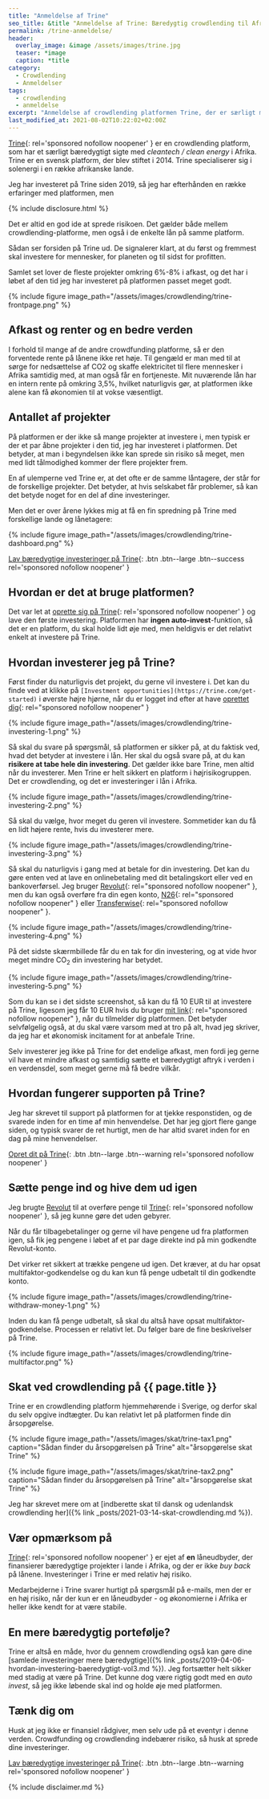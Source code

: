 ```yaml
---
title: "Anmeldelse af Trine"
seo_title: &title "Anmeldelse af Trine: Bæredygtig crowdlending til Afrika"
permalink: /trine-anmeldelse/
header:
  overlay_image: &image /assets/images/trine.jpg
  teaser: *image
  caption: *title
category:
  - Crowdlending
  - Anmeldelser
tags:
  - crowdlending
  - anmeldelse
excerpt: "Anmeldelse af crowdlending platformen Trine, der er særligt målrettet mod bæredygtige projekter i Afrika med solenergi og _clean energy_."
last_modified_at: 2021-08-02T10:22:02+02:00Z
---
```


[Trine](/go/trine/){: rel='sponsored nofollow noopener' } er en crowdlending platform, som har et særligt bæredygtigt sigte med _cleantech / clean energy_ i Afrika. Trine  er en svensk platform, der blev stiftet i 2014. Trine specialiserer sig i solenergi i en række afrikanske lande.

Jeg har investeret på Trine siden 2019, så jeg har efterhånden en række erfaringer med platformen, men

{% include disclosure.html %}

Det er altid en god ide at sprede risikoen. Det gælder både mellem crowdlending-platforme, men også i de enkelte lån på samme platform.

Sådan ser forsiden på Trine ud. De signalerer klart, at du først og fremmest skal investere for mennesker, for planeten og til sidst for profitten.

Samlet set lover de fleste projekter omkring 6%-8% i afkast, og det har i løbet af den tid jeg har investeret på platformen passet meget godt.

{% include figure image_path="/assets/images/crowdlending/trine-frontpage.png" %}

## Afkast og renter og en bedre verden

I forhold til mange af de andre crowdfunding platforme, så er den forventede rente på lånene ikke ret høje. Til gengæld er man med til at sørge for nedsættelse af CO2 og skaffe elektricitet til flere mennesker i Afrika samtidig med, at man også får en fortjeneste. Mit nuværende lån har en intern rente på omkring 3,5%, hvilket naturligvis gør, at platformen ikke alene kan få økonomien til at vokse væsentligt.

## Antallet af projekter

På platformen er der ikke så mange projekter at investere i, men typisk er der et par åbne projekter i den tid, jeg har investeret i platformen. Det betyder, at man i begyndelsen ikke kan sprede sin risiko så meget, men med lidt tålmodighed kommer der flere projekter frem.

En af ulemperne ved Trine er, at det ofte er de samme låntagere, der står for de forskellige projekter. Det betyder, at hvis selskabet får problemer, så kan det betyde noget for en del af dine investeringer.

Men det er over årene lykkes mig at få en fin spredning på Trine med forskellige lande og lånetagere:

{% include figure image_path="/assets/images/crowdlending/trine-dashboard.png" %}

[Lav bæredygtige investeringer på Trine](/go/trine/){: .btn .btn--large .btn--success rel='sponsored nofollow noopener' }

## Hvordan er det at bruge platformen?

Det var let at [oprette sig på Trine](/go/trine/){: rel='sponsored nofollow noopener' } og lave den første investering. Platformen har **ingen auto-invest**-funktion, så det er en platform, du skal holde lidt øje med, men heldigvis er det relativt enkelt at investere på Trine.

## Hvordan investerer jeg på Trine?

Først finder du naturligvis det projekt, du gerne vil investere i. Det kan du finde ved at klikke på `[Investment opportunities](https://trine.com/get-started)` i øverste højre hjørne, når du er logget ind efter at have [oprettet dig](/go/trine/){: rel="sponsored nofollow noopener" }

{% include figure image_path="/assets/images/crowdlending/trine-investering-1.png" %}

Så skal du svare på spørgsmål, så platformen er sikker på, at du faktisk ved, hvad det betyder at investere i lån. Her skal du også svare på, at du kan **risikere at tabe hele din investering**. Det gælder ikke bare Trine, men altid når du investerer. Men Trine er helt sikkert en platform i højrisikogruppen. Det er crowdlending, og det er investeringer i lån i Afrika.

{% include figure image_path="/assets/images/crowdlending/trine-investering-2.png" %}

Så skal du vælge, hvor meget du geren vil investere. Sommetider kan du få en lidt højere rente, hvis du investerer mere.

{% include figure image_path="/assets/images/crowdlending/trine-investering-3.png" %}

Så skal du naturligvis i gang med at betale for din investering. Det kan du gøre enten ved at lave en onlinebetaling med dit betalingskort eller ved en bankoverførsel. Jeg bruger [Revolut](/go/revolut/){: rel="sponsored nofollow noopener" }, men du kan også overføre fra din egen konto, [N26](/go/n26/){: rel="sponsored nofollow noopener" } eller [Transferwise](/go/transferwise/){: rel="sponsored nofollow noopener" }.

{% include figure image_path="/assets/images/crowdlending/trine-investering-4.png" %}

På det sidste skærmbillede får du en tak for din investering, og at vide hvor meget mindre CO<sub>2</sub> din investering har betydet.

{% include figure image_path="/assets/images/crowdlending/trine-investering-5.png" %}

Som du kan se i det sidste screenshot, så kan du få 10 EUR til at investere på Trine, ligesom jeg får 10 EUR hvis du bruger [mit link](/go/trine/){: rel="sponsored nofollow noopener" }, når du tilmelder dig platformen. Det betyder selvfølgelig også, at du skal være varsom med at tro på alt, hvad jeg skriver, da jeg har et økonomisk incitament for at anbefale Trine.

Selv investerer jeg ikke på Trine for det endelige afkast, men fordi jeg gerne vil have et mindre afkast og samtidig sætte et bæredygtigt aftryk i verden i en verdensdel, som meget gerne må få bedre vilkår.

## Hvordan fungerer supporten på Trine?

Jeg har skrevet til support på platformen for at tjekke responstiden, og de svarede inden for en time af min henvendelse. Det har jeg gjort flere gange siden, og typisk svarer de ret hurtigt, men de har altid svaret inden for en dag på mine henvendelser.

[Opret dit på Trine](/go/trine/){: .btn .btn--large .btn--warning rel='sponsored nofollow noopener' }

## Sætte penge ind og hive dem ud igen

Jeg brugte [Revolut](/revolut-anmeldelse/) til at overføre penge til [Trine](/go/trine/){: rel='sponsored nofollow noopener' }, så jeg kunne gøre det uden gebyrer.

Når du får tilbagebetalinger og gerne vil have pengene ud fra platformen igen, så fik jeg pengene i løbet af et par dage direkte ind på min godkendte Revolut-konto.

Det virker ret sikkert at trække pengene ud igen. Det kræver, at du har opsat multifaktor-godkendelse og du kan kun få penge udbetalt til din godkendte konto.

{% include figure image_path="/assets/images/crowdlending/trine-withdraw-money-1.png" %}

Inden du kan få penge udbetalt, så skal du altså have opsat multifaktor-godkendelse. Processen er relativt let. Du følger bare de fine beskrivelser på Trine.

{% include figure image_path="/assets/images/crowdlending/trine-multifactor.png" %}

## Skat ved crowdlending på {{ page.title }}

Trine er en crowdlending platform hjemmehørende i Sverige, og derfor skal du selv opgive indtægter. Du kan relativt let på platformen finde din årsopgørelse.

{% include figure image_path="/assets/images/skat/trine-tax1.png" caption="Sådan finder du årsopgørelsen på Trine" alt="årsopgørelse skat Trine" %}

{% include figure image_path="/assets/images/skat/trine-tax2.png" caption="Sådan finder du årsopgørelsen på Trine" alt="årsopgørelse skat Trine" %}

Jeg har skrevet mere om at [indberette skat til dansk og udenlandsk crowdlending her]({% link _posts/2021-03-14-skat-crowdlending.md %}).

## Vær opmærksom på

[Trine](/go/trine/){: rel='sponsored nofollow noopener' } er ejet af **en** låneudbyder, der finansierer bæredygtige projekter i lande i Afrika, og der er ikke _buy back_ på lånene. Investeringer i Trine er med relativ høj risiko.

Medarbejderne i Trine svarer hurtigt på spørgsmål på e-mails, men der er en høj risiko, når der kun er en låneudbyder - og økonomierne i Afrika er heller ikke kendt for at være stabile.

## En mere bæredygtig portefølje?

Trine er altså en måde, hvor du gennem crowdlending også kan gøre dine [samlede investeringer mere bæredygtige]({% link _posts/2019-04-06-hvordan-investering-baeredygtigt-vol3.md %}). Jeg fortsætter helt sikker med stadig at være på Trine. Det kunne dog være rigtig godt med en _auto invest_, så jeg ikke løbende skal ind og holde øje med platformen.

## Tænk dig om

Husk at jeg ikke er finansiel rådgiver, men selv ude på et eventyr i denne verden. Crowdfunding og crowdlending indebærer risiko, så husk at sprede dine investeringer.

[Lav bæredygtige investeringer på Trine](/go/trine/){: .btn .btn--large .btn--warning rel='sponsored nofollow noopener' }

{% include disclaimer.md %}
